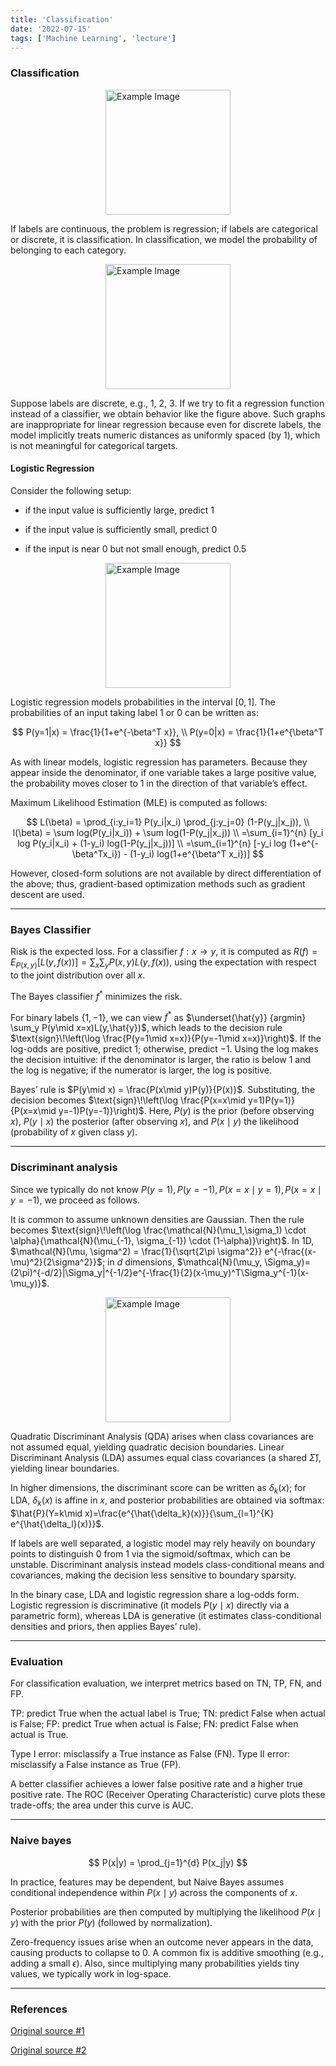 ```yaml
---
title: 'Classification'
date: '2022-07-15'
tags: ['Machine Learning', 'lecture']
---
```


### Classification

<img src="https://lh7-rt.googleusercontent.com/docsz/AD_4nXdEee4iKUeq_HmcuU79jWcMxMd0p9G_EejMTT7r6zU0aLg0FtunGvxUh7emGC1YuaFNvFF6H6fZBjqCmv_4jLxYzFZkzzNlmLAKWtcnwvKNvLYQJhw9E0qc1h0HNufo7dHnSHMZtHRTe1RavB-IIMJt7gNx?key=IbqRKL5SySsVffR6LRm6IA" alt="Example Image" style="display: block; margin: 0 auto; height:200;" />

If labels are continuous, the problem is regression; if labels are categorical or discrete, it is classification. In classification, we model the probability of belonging to each category.

<img src="https://i.sstatic.net/OOSHJ.jpg" alt="Example Image" style="display: block; margin: 0 auto; height:200;" />

Suppose labels are discrete, e.g., 1, 2, 3. If we try to fit a regression function instead of a classifier, we obtain behavior like the figure above. Such graphs are inappropriate for linear regression because even for discrete labels, the model implicitly treats numeric distances as uniformly spaced (by 1), which is not meaningful for categorical targets.

#### Logistic Regression

Consider the following setup:

- if the input value is sufficiently large, predict 1

- if the input value is sufficiently small, predict 0

- if the input is near 0 but not small enough, predict 0.5

<img src="https://sebastianraschka.com/images/faq/logistic_regression_linear/1.png" alt="Example Image" style="display: block; margin: 0 auto; height:200;" />

Logistic regression models probabilities in the interval $[0,1]$. The probabilities of an input taking label 1 or 0 can be written as:

$$
P(y=1|x) = \frac{1}{1+e^{-\beta^T x}}, \\
P(y=0|x) = \frac{1}{1+e^{\beta^T x}}
$$

As with linear models, logistic regression has parameters. Because they appear inside the denominator, if one variable takes a large positive value, the probability moves closer to 1 in the direction of that variable’s effect.

Maximum Likelihood Estimation (MLE) is computed as follows:

$$
L(\beta) = \prod_{i:y_i=1} P(y_i|x_i) \prod_{j:y_j=0} (1-P(y_j|x_j)), \\
l(\beta) = \sum log(P(y_i|x_i)) + \sum log(1-P(y_j|x_j)) \\
=\sum_{i=1}^{n} [y_i log P(y_i|x_i) + (1-y_i) log(1-P(y_j|x_j))] \\
=\sum_{i=1}^{n} [-y_i log (1+e^{-\beta^Tx_i}) - (1-y_i) log(1+e^{\beta^T x_i})]
$$

However, closed-form solutions are not available by direct differentiation of the above; thus, gradient-based optimization methods such as gradient descent are used.

---

### Bayes Classifier

Risk is the expected loss. For a classifier $f : x \rightarrow y$, it is computed as $R(f) = E_{P(x,y)} [L(y,f(x))] = \sum_x \sum_y P(x,y) L(y,f(x))$, using the expectation with respect to the joint distribution over all $x$.

The Bayes classifier $f^*$ minimizes the risk.

For binary labels $\{1,-1\}$, we can view $f^*$ as $\underset{\hat{y}} {argmin} \sum_y P(y\mid x=x)L(y,\hat{y})$, which leads to the decision rule $\text{sign}\!\left(\log \frac{P(y=1\mid x=x)}{P(y=-1\mid x=x)}\right)$. If the log-odds are positive, predict 1; otherwise, predict −1. Using the log makes the decision intuitive: if the denominator is larger, the ratio is below 1 and the log is negative; if the numerator is larger, the log is positive.

Bayes’ rule is $P(y\mid x) = \frac{P(x\mid y)P(y)}{P(x)}$. Substituting, the decision becomes $\text{sign}\!\left(\log \frac{P(x=x\mid y=1)P(y=1)}{P(x=x\mid y=-1)P(y=-1)}\right)$. Here, $P(y)$ is the prior (before observing $x$), $P(y\mid x)$ the posterior (after observing $x$), and $P(x\mid y)$ the likelihood (probability of $x$ given class $y$).

---

### Discriminant analysis

Since we typically do not know $P(y=1), P(y=-1), P(x=x\mid y=1), P(x=x\mid y=-1)$, we proceed as follows.

It is common to assume unknown densities are Gaussian. Then the rule becomes $\text{sign}\!\left(\log \frac{\mathcal{N}(\mu_1,\sigma_1) \cdot \alpha}{\mathcal{N}(\mu_{-1}, \sigma_{-1}) \cdot (1-\alpha)}\right)$. In 1D, $\mathcal{N}(\mu, \sigma^2) = \frac{1}{\sqrt{2\pi \sigma^2}} e^{-\frac{(x-\mu)^2}{2\sigma^2}}$; in $d$ dimensions, $\mathcal{N}(\mu_y, \Sigma_y)=(2\pi)^{-d/2}|\Sigma_y|^{-1/2}e^{-\frac{1}{2}(x-\mu_y)^T\Sigma_y^{-1}(x-\mu_y)}$.

<img src="https://i.sstatic.net/wlIya.png" alt="Example Image" style="display: block; margin: 0 auto; height:200;" />

Quadratic Discriminant Analysis (QDA) arises when class covariances are not assumed equal, yielding quadratic decision boundaries. Linear Discriminant Analysis (LDA) assumes equal class covariances (a shared $\hat{\Sigma}$), yielding linear boundaries.

In higher dimensions, the discriminant score can be written as $\delta_k(x)$; for LDA, $\delta_k(x)$ is affine in $x$, and posterior probabilities are obtained via softmax: $\hat{P}(Y=k\mid x)=\frac{e^{\hat{\delta_k}(x)}}{\sum_{l=1}^{K} e^{\hat{\delta_l}(x)}}$.

If labels are well separated, a logistic model may rely heavily on boundary points to distinguish 0 from 1 via the sigmoid/softmax, which can be unstable. Discriminant analysis instead models class-conditional means and covariances, making the decision less sensitive to boundary sparsity.

In the binary case, LDA and logistic regression share a log-odds form. Logistic regression is discriminative (it models $P(y\mid x)$ directly via a parametric form), whereas LDA is generative (it estimates class-conditional densities and priors, then applies Bayes’ rule).

---

### Evaluation

For classification evaluation, we interpret metrics based on TN, TP, FN, and FP.

TP: predict True when the actual label is True; TN: predict False when actual is False; FP: predict True when actual is False; FN: predict False when actual is True.

Type I error: misclassify a True instance as False (FN). Type II error: misclassify a False instance as True (FP).

A better classifier achieves a lower false positive rate and a higher true positive rate. The ROC (Receiver Operating Characteristic) curve plots these trade-offs; the area under this curve is AUC.

---

### Naive bayes

$$
P(x|y) = \prod_{j=1}^{d} P(x_j|y)
$$

In practice, features may be dependent, but Naive Bayes assumes conditional independence within $P(x\mid y)$ across the components of $x$.

Posterior probabilities are then computed by multiplying the likelihood $P(x\mid y)$ with the prior $P(y)$ (followed by normalization).

Zero-frequency issues arise when an outcome never appears in the data, causing products to collapse to 0. A common fix is additive smoothing (e.g., adding a small $\epsilon$). Also, since multiplying many probabilities yields tiny values, we typically work in log-space.

---

### References

[Original source #1](https://youtu.be/AVm27kxxQx0?si=xAfBKHvSeWnch_fF)

[Original source #2](https://youtu.be/pNDZZepjyzQ?si=7onQhUp_noTaeQoU)